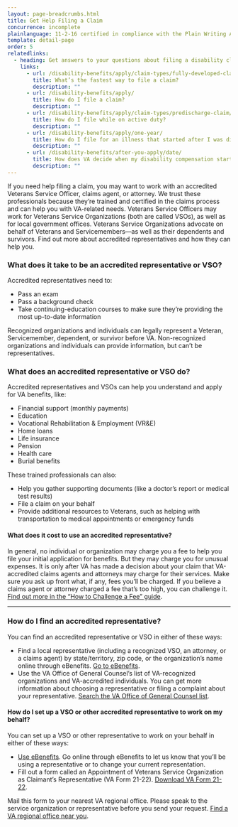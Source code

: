 ```yaml
---
layout: page-breadcrumbs.html
title: Get Help Filing a Claim
concurrence: incomplete
plainlanguage: 11-2-16 certified in compliance with the Plain Writing Act
template: detail-page
order: 5
relatedlinks:
  - heading: Get answers to your questions about filing a disability claim
    links:
      - url: /disability-benefits/apply/claim-types/fully-developed-claim/
        title: What’s the fastest way to file a claim?
        description: ""
      - url: /disability-benefits/apply/
        title: How do I file a claim?
        description: ""
      - url: /disability-benefits/apply/claim-types/predischarge-claim/
        title: How do I file while on active duty?
        description: ""
      - url: /disability-benefits/apply/one-year/
        title: How do I file for an illness that started after I was discharged from active duty?
        description: ""
      - url: /disability-benefits/after-you-apply/date/
        title: How does VA decide when my disability compensation starts?
        description: ""
---
```

<div itemscope itemtype="http://schema.org/FAQPage">
<div itemprop="description" class="va-introtext">

If you need help filing a claim, you may want to work with an accredited Veterans Service Officer, claims agent, or attorney. We trust these professionals because they’re trained and certified in the claims process and can help you with VA-related needs. Veterans Service Officers may work for Veterans Service Organizations (both are called VSOs), as well as for local government offices. Veterans Service Organizations advocate on behalf of Veterans and Servicemembers—as well as their dependents and survivors. Find out more about accredited representatives and how they can help you.

</div>

<div class="feature" markdown="0" itemscope itemtype="http://schema.org/Question">

<h3 itemprop="name">What does it take to be an accredited representative or VSO?</h3>
<div itemprop="acceptedAnswer" itemscope itemtype="http://schema.org/Answer">
<div itemprop="text">

Accredited representatives need to:
  - Pass an exam
  - Pass a background check
  - Take continuing-education courses to make sure they’re providing the most up-to-date information

Recognized organizations and individuals can legally represent a Veteran, Servicemember, dependent, or survivor before VA. Non-recognized organizations and individuals can provide information, but can’t be representatives.

</div>
</div>
</div>

<div itemscope itemtype="http://schema.org/Question">

<h3 itemprop="name">What does an accredited representative or VSO do?</h3>
<div itemprop="acceptedAnswer" itemscope itemtype="http://schema.org/Answer">
<div itemprop="text">


Accredited representatives and VSOs can help you understand and apply for VA benefits, like:

- Financial support (monthly payments)
- Education
- Vocational Rehabilitation & Employment (VR&E)
- Home loans
- Life insurance
- Pension
- Health care
- Burial benefits

These trained professionals can also: 
- Help you gather supporting documents (like a doctor’s report or medical test results)
- File a claim on your behalf
- Provide additional resources to Veterans, such as helping with transportation to medical appointments or emergency funds

</div>
</div>
</div>

<div itemscope itemtype="http://schema.org/Question">

<h4 itemprop="name">What does it cost to use an accredited representative?</h4>
<div itemprop="acceptedAnswer" itemscope itemtype="http://schema.org/Answer">
<div itemprop="text">

In general, no individual or organization may charge you a fee to help you file your initial application for benefits. But they may charge you for unusual expenses. It is only after VA has made a decision about your claim that VA-accredited claims agents and attorneys may charge for their services. Make sure you ask up front what, if any, fees you’ll be charged. If you believe a claims agent or attorney charged a fee that’s too high, you can challenge it. [Find out more in the “How to Challenge a Fee” guide](https://www.va.gov/OGC/docs/Accred/HowtoChallengeaFee.pdf).

</div>
</div>
</div>

-----

<div itemscope itemtype="http://schema.org/Question">

<h3 itemprop="name">How do I find an accredited representative?</h3>
<div itemprop="acceptedAnswer" itemscope itemtype="http://schema.org/Answer">
<div itemprop="text">

You can find an accredited representative or VSO in either of these ways:

- Find a local representative (including a recognized VSO, an attorney, or a claims agent) by state/territory, zip code, or the organization’s name online through eBenefits. [Go to eBenefits](https://www.ebenefits.va.gov/ebenefits/vso-search).
- Use the VA Office of General Counsel’s list of VA-recognized organizations and VA-accredited individuals. You can get more information about choosing a representative or filing a complaint about your representative. [Search the VA Office of General Counsel list](www.va.gov/ogc/apps/accreditation/index.asp).

</div>
</div>
</div>

<div itemscope itemtype="http://schema.org/Question">

<h4 itemprop="name">How do I set up a VSO or other accredited representative to work on my behalf?</h4>
<div itemprop="acceptedAnswer" itemscope itemtype="http://schema.org/Answer">
<div itemprop="text">

You can set up a VSO or other representative to work on your behalf in either of these ways:

- [Use eBenefits](https://www.ebenefits.va.gov/ebenefits/about/feature?feature=disability-compensation). Go online through eBenefits to let us know that you’ll be using a representative or to change your current representation.
- Fill out a form called an Appointment of Veterans Service Organization as Claimant’s Representative (VA Form 21-22). [Download VA Form 21-22](https://www.vba.va.gov/pubs/forms/VBA-21-22-ARE.pdf). 


Mail this form to your nearest VA regional office. Please speak to the service organization or representative before you send your request. [Find a VA regional office near you](https://www.benefits.va.gov/benefits/offices.asp).

</div>
</div>
</div>
</div>

